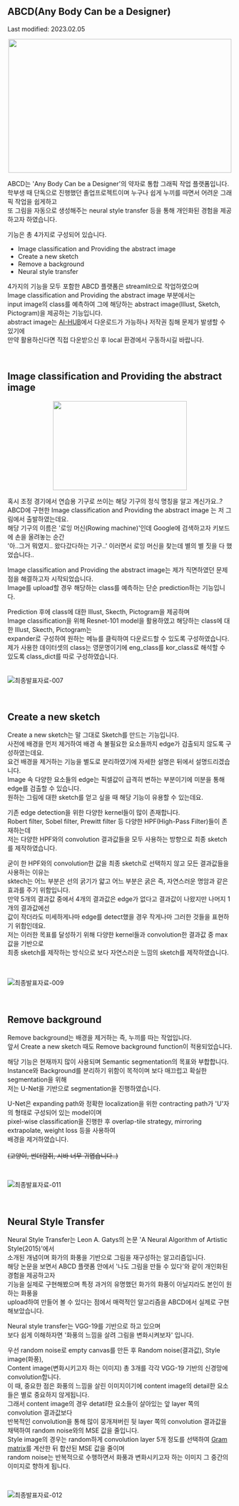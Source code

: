 ABCD(Any Body Can be a Designer)
---

Last modified: 2023.02.05

<p align="center"><img src="https://user-images.githubusercontent.com/75806377/216806082-164a0d58-d314-4f34-a17e-4f82bd518e77.png" height="300px" width="500px"></p>  

ABCD는 'Any Body Can be a Designer'의 약자로 통합 그래픽 작업 플랫폼입니다.  
학부생 때 단독으로 진행했던 졸업프로젝트이며 누구나 쉽게 누끼를 따면서 어려운 그래픽 작업을 쉽게하고  
또 그림을 자동으로 생성해주는 neural style transfer 등을 통해 개인화된 경험을 제공하고자 하였습니다.

기능은 총 4가지로 구성되어 있습니다.  
- Image classification and Providing the abstract image
- Create a new sketch
- Remove a background
- Neural style transfer  

4가지의 기능을 모두 포함한 ABCD 플랫폼은 streamlit으로 작업하였으며  
Image classification and Providing the abstract image 부분에서는  
input image의 class를 예측하여 그에 해당하는 abstract image(Illust, Sketch, Pictogram)을 제공하는 기능입니다.  
abstract image는 [AI-HUB](https://www.aihub.or.kr/aihubdata/data/view.do?currMenu=115&topMenu=100&aihubDataSe=realm&dataSetSn=617)에서 다운로드가 가능하나 저작권 침해 문제가 발생할 수 있기에  
만약 활용하신다면 직접 다운받으신 후 local 환경에서 구동하시길 바랍니다.  
  
</br>

Image classification and Providing the abstract image
---
<p align='center'><img src="https://user-images.githubusercontent.com/75806377/216807004-96f25ffc-dcff-4d82-95c7-e22586b2fdd8.jpg" height="200px" width="300px"></p>  

혹시 조정 경기에서 연습용 기구로 쓰이는 해당 기구의 정식 명칭을 알고 계신가요..?  
ABCD에 구현한 Image classification and Providing the abstract image 는 저 그림에서 출발하였는데요.  
해당 기구의 이름은 '로잉 머신(Rowing machine)'인데 Google에 검색하고자 키보드에 손을 올려놓는 순간  
'아..그거 뭐였지.. 왔다갔다하는 기구..' 이러면서 로잉 머신을 찾는데 별의 별 짓을 다 했었습니다..  

Image classification and Providing the abstract image는 제가 직면하였던 문제점을 해결하고자 시작되었습니다.  
Image를 upload할 경우 해당하는 class를 예측하는 단순 prediction하는 기능입니다.  

Prediction 후에 class에 대한 Illust, Skecth, Pictogram을 제공하며    
Image classification을 위해 Resnet-101 model을 활용하였고 해당하는 class에 대한 Illust, Skecth, Pictogram는  
expander로 구성하여 원하는 메뉴를 클릭하여 다운로드할 수 있도록 구성하였습니다.  
제가 사용한 데이터셋의 class는 영문명이기에 eng_class를 kor_class로 해석할 수 있도록 class_dict를 따로 구성하였습니다.  
</br>
</br>
![최종발표자료-007](https://user-images.githubusercontent.com/75806377/216807627-3bbdc363-aa41-4833-bfe0-4719b2ceeb92.png)

</br>

Create a new sketch
---
Create a new sketch는 말 그대로 Sketch를 만드는 기능입니다.  
사전에 배경을 먼저 제거하여 배경 속 불필요한 요소들까지 edge가 검출되지 않도록 구성하였는데요.  
요건 배경을 제거하는 기능을 별도로 분리하였기에 자세한 설명은 뒤에서 설명드리겠습니다.  
Image 속 다양한 요소들의 edge는 픽셀값이 급격히 변하는 부분이기에 미분을 통해 edge를 검출할 수 있습니다.  
원하는 그림에 대한 sketch를 얻고 싶을 때 해당 기능이 유용할 수 있는데요.  

기존 edge detection을 위한 다양한 kernel들이 많이 존재합니다.  
Robert filter, Sobel filter, Prewitt filter 등 다양한 HPF(High-Pass Filter)들이 존재하는데  
저는 다양한 HPF와의 convolution 결과값들을 모두 사용하는 방향으로 최종 sketch를 제작하였습니다.  

굳이 한 HPF와의 convolution한 값을 최종 sketch로 선택하지 않고 모든 결과값들을 사용하는 이유는  
sktech는 어느 부분은 선의 굵기가 얇고 어느 부분은 굵은 즉, 자연스러운 명암과 같은 효과를 주기 위함입니다.  
만약 5개의 결과값 중에서 4개의 결과값은 edge가 없다고 결과값이 나왔지만 나머지 1개의 결과값에선  
값이 작더라도 미세하게나마 edge를 detect했을 경우 작게나마 그러한 것들을 표현하기 위함인데요.  
저는 이러한 목표를 달성하기 위해 다양한 kernel들과 convolution한 결과값 중 max값을 기반으로  
최종 sketch를 제작하는 방식으로 보다 자연스러운 느낌의 sketch를 제작하였습니다.  
</br>
</br>

![최종발표자료-009](https://user-images.githubusercontent.com/75806377/216808074-a2068d44-6d5c-4eed-8efa-fa82c719e6cf.png)

</br>

Remove background
---
Remove background는 배경을 제거하는 즉, 누끼를 따는 작업입니다.  
앞서 Create a new sketch 때도 Remove background function이 적용되었습니다.  

해당 기능은 현재까지 많이 사용되며 Semantic segmentation의 목표와 부합합니다.  
Instance와 Background를 분리하기 위함이 목적이며 보다 매끄럽고 확실한 segmentation을 위해  
저는 U-Net을 기반으로 segmentation을 진행하였습니다.  

U-Net은 expanding path와 정확한 localization을 위한 contracting path가 'U'자의 형태로 구성되어 있는 model이며  
pixel-wise classification을 진행한 후 overlap-tile strategy, mirroring extrapolate, weight loss 등을 사용하여  
배경을 제거하였습니다.  
</br>
~~(고양이, 썬더람쥐, 시바 너무 귀엽습니다..)~~

</br>

![최종발표자료-011](https://user-images.githubusercontent.com/75806377/216808456-59890fa9-5a2c-481c-bc1c-77428897b08d.png)

</br>

Neural Style Transfer
---


Neural Style Transfer는 Leon A. Gatys의 논문 'A Neural Algorithm of Artistic Style(2015)'에서  
소개된 개념이며 화가의 화풍을 기반으로 그림을 재구성하는 알고리즘입니다.  
해당 논문을 보면서 ABCD 플랫폼 안에서 '나도 그림을 만들 수 있다'와 같이 개인화된 경험을 제공하고자  
기능을 실제로 구현해봤으며 특정 과거의 유명했던 화가의 화풍이 아닐지라도 본인이 원하는 화풍을  
upload하여 만들어 볼 수 있다는 점에서 매력적인 알고리즘을 ABCD에서 실제로 구현해보았습니다.  

Neural style transfer는 VGG-19를 기반으로 하고 있으며  
보다 쉽게 이해하자면 '화풍의 느낌을 살려 그림을 변화시켜보자' 입니다.  

우선 random noise로 empty canvas를 만든 후 Random noise(결과값), Style image(화풍),  
Content image(변화시키고자 하는 이미지) 총 3개를 각각 VGG-19 기반의 신경망에 convolution합니다.  
이 때, 중요한 점은 화풍의 느낌을 살린 이미지이기에 content image의 detail한 요소들은 별로 중요하지 않게됩니다.  
그래서 content image의 경우 detatil한 요소들이 살아있는 앞 layer 쪽의 convolution 결과값보다  
반복적인 convolution을 통해 많이 뭉개져버린 뒷 layer 쪽의 convolution 결과값을 채택하여 random noise와의 MSE 값을 줄입니다.  
Style image의 경우는 random하게 convolution layer 5개 정도를 선택하여 [Gram matrix](https://wansook0316.github.io/ds/dl/2020/09/18/computer-vision-15-Gram-Matrix.html)를 계산한 뒤 합산된 MSE 값을 줄이며  
random noise는 반복적으로 수행하면서 화풍과 변화시키고자 하는 이미지 그 중간의 이미지로 향하게 됩니다.  

</br>

![최종발표자료-012](https://user-images.githubusercontent.com/75806377/216809383-cc9b5fa5-5618-4600-bbc0-eea9035cc815.png)

</br>
